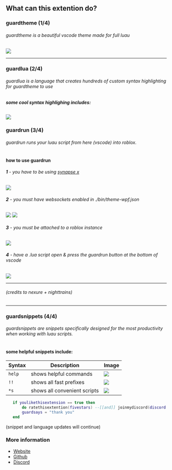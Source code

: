 
## What can this extention do?

### guardtheme (1/4)

###### guardtheme is a beautiful vscode theme made for full luau

![](https://i.postimg.cc/3RdbMSDJ/code.png)


---

### guardlua (2/4)

###### guardlua is a language that creates hundreds of custom syntax highlighting for guardtheme to use

##### some cool syntax highlighing includes: 
![](https://guard.lol/videos/guardluaexample.png)
---

### guardrun (3/4)

###### guardrun runs your luau script from here (vscode) into roblox. 
#
#### how to use <b>guardrun</b>
###### <b>1</b> - you have to be using [synapse x](https://x.synapse.to)

![](https://i.postimg.cc/Qd8mG42G/syn.png)


###### <b>2</b> - you must have websockets enabled in ./bin/theme-wpf.json
![](https://i.postimg.cc/fTZjmqTt/websockettrue.jpg)
![](https://i.postimg.cc/3wWZWyrt/themewpf.jpg)

###### <b>3</b> - you must be <i>attached</i> to a roblox instance
![](https://i.postimg.cc/ncvStQM7/roblox.png)

###### <b>4</b> - have a .lua script open & press the guardrun button at the bottom of vscode
![](https://i.postimg.cc/WpqfXyv5/guardrun.jpg)

---
###### (credits to nexure + nighttrains)

---

### guardsnippets (4/4)

###### guardsnippets are snippets specifically designed for the most productivity when working with luau scripts.

#

#### some helpful snippets include:

| Syntax | Description | Image |
| --- | ----------- | --- |
| ``` help ``` | shows helpful commands | ![](https://i.postimg.cc/wTK4Pkxg/help.png) |
|```!!``` | shows all fast prefixes | ![](https://i.postimg.cc/rz61Pg5b/1.jpg) |
| ```*s``` | shows all convenient  scripts | ![](https://i.postimg.cc/gj3sdfcd/script.png) |
 
 ```lua
    if youlikethisextension == true then
        do ratethisextention(fivestars) --[[and]] joinmydiscord(discord.com/invite/ZU7UAGTpRD) end
        guardsays = "thank you"      
    end
 ```

(snippet and language updates will continue)
### More information
* [Website](https://guard.lol)
* [Github](https://github.com/guardscripts)
* [Discord](https://guard.lol/discord)


